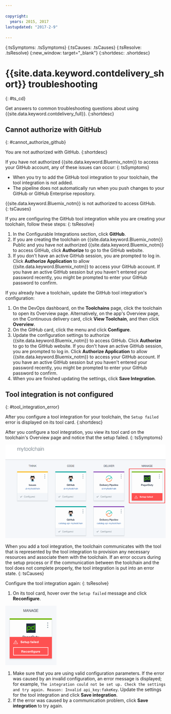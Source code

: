 ```yaml
---

copyright:
  years: 2015, 2017
lastupdated: "2017-2-9"

---
```

<!-- Common attributes used in the template are defined as follows: -->
{:tsSymptoms: .tsSymptoms}
{:tsCauses: .tsCauses}
{:tsResolve: .tsResolve}
{:new_window: target="_blank"}
{:shortdesc: .shortdesc}

# {{site.data.keyword.contdelivery_short}} troubleshooting
{: #ts_cd}

Get answers to common troubleshooting questions about using {{site.data.keyword.contdelivery_full}}.
{:shortdesc}


## Cannot authorize with GitHub
{: #cannot_authorize_github}

You are not authorized with GitHub.
{:shortdesc}

If you have not authorized {{site.data.keyword.Bluemix_notm}} to access your GitHub account, any of these issues can occur:
{: tsSymptoms}

 * When you try to add the GitHub tool integration to your toolchain, the tool integration is not added.
 * The pipeline does not automatically run when you push changes to your GitHub or GitHub Enterprise repository.

{{site.data.keyword.Bluemix_notm}} is not authorized to access GitHub.  
{: tsCauses}
 
If you are configuring the GitHub tool integration while you are creating your toolchain, follow these steps:
{: tsResolve}
 
  1. In the Configurable Integrations section, click **GitHub**. 
  1. If you are creating the toolchain on {{site.data.keyword.Bluemix_notm}} Public and you have not authorized {{site.data.keyword.Bluemix_notm}} to access GitHub, click **Authorize** to go to the GitHub website. 
  1. If you don't have an active GitHub session, you are prompted to log in. Click **Authorize Application** to allow {{site.data.keyword.Bluemix_notm}} to access your GitHub account. If you have an active GitHub session but you haven't entered your password recently, you might be prompted to enter your GitHub password to confirm.
  
If you already have a toolchain, update the GitHub tool integration's configuration:

 1. On the DevOps dashboard, on the **Toolchains** page, click the toolchain to open its Overview page. Alternatively, on the app's Overview page, on the Continuous delivery card, click **View Toolchain**, and then click **Overview**.
 1. On the GitHub card, click the menu and click **Configure**.
 1. Update the configuration settings to authorize {{site.data.keyword.Bluemix_notm}} to access GitHub. Click **Authorize** to go to the GitHub website. If you don't have an active GitHub session, you are prompted to log in. Click **Authorize Application** to allow {{site.data.keyword.Bluemix_notm}} to access your GitHub account. If you have an active GitHub session but you haven't entered your password recently, you might be prompted to enter your GitHub password to confirm.
 1. When you are finished updating the settings, click **Save Integration**.


## Tool integration is not configured
{: #tool_integration_error}

After you configure a tool integration for your toolchain, the `Setup failed` error is displayed on its tool card.
{:shortdesc}

After you configure a tool integration, you view its tool card on the toolchain's Overview page and notice that the setup failed.
{: tsSymptoms}

 ![Setup failed error](images/tool_setup_failed.png)
 
When you add a tool integration, the toolchain communicates with the tool that is represented by the tool integration to provision any necessary resources and associate them with the toolchain. If an error occurs during the setup process or if the communication between the toolchain and the tool does not complete properly, the tool integration is put into an error state.
{: tsCauses}

Configure the tool integration again:
{: tsResolve}

1. On its tool card, hover over the `Setup failed` message and click **Reconfigure**.

 ![Reconfigure button](images/tool_reconfigure.png)
 
1. Make sure that you are using valid configuration parameters. If the error was caused by an invalid configuration, an error message is displayed; for example, `The integration could not be set up. Check the settings and try again. Reason: Invalid api_key:fakeKey`. Update the settings for the tool integration and click **Save integration**.
1. If the error was caused by a communication problem, click **Save integration** to try again.
